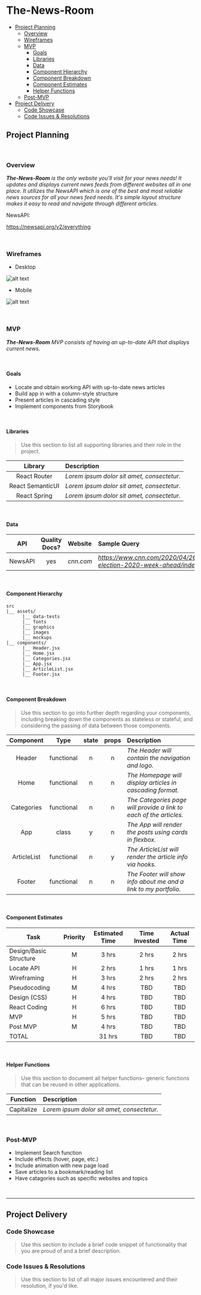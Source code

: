 # The-News-Room

- [Project Planning](#Project-Planning)
  - [Overview](#Overview)
  - [Wireframes](#Wireframes)
  - [MVP](#MVP)
    - [Goals](#Goals)
    - [Libraries](#Libraries)
    - [Data](#Data)
    - [Component Hierarchy](#Component-Hierarchy)
    - [Component Breakdown](#Component-Breakdown)
    - [Component Estimates](#Component-Estimates)
    - [Helper Functions](#Helper-Functions)
  - [Post-MVP](#Post-MVP)
- [Project Delivery](#Project-Delivery)
  - [Code Showcase](#Code-Showcase)
  - [Code Issues & Resolutions](#Code-Issues--Resolutions)

## Project Planning


<br>

### Overview

_**The-News-Room** is the only website you'll visit for your news needs! It updates and displays current news feeds from different websites all in one place. It utilizes the NewsAPI which is one of the best and most reliable news sources for all your news feed needs. It's simple layout structure makes it easy to read and navigate through different articles._


NewsAPI:

https://newsapi.org/v2/everything


<br>

### Wireframes

- Desktop

![alt text](https://i.imgur.com/hKU5gyb.png "The-News-Room Desktop Window")

- Mobile

![alt text](https://i.imgur.com/9mRo6i0.png "The-News-Room Mobile Window")


<br>

### MVP

_**The-News-Room** MVP consists of having an up-to-date API that displays current news._

<br>

#### Goals

- Locate and obtain working API with up-to-date news articles
- Build app in with a column-style structure
- Present articles in cascading style
- Implement components from Storybook

<br>

#### Libraries

> Use this section to list all supporting libraries and their role in the project.

|     Library      | Description                                |
| :--------------: | :----------------------------------------- |
|   React Router   | _Lorem ipsum dolor sit amet, consectetur._ |
| React SemanticUI | _Lorem ipsum dolor sit amet, consectetur._ |
|   React Spring   | _Lorem ipsum dolor sit amet, consectetur._ |

<br>

#### Data

|    API     | Quality Docs? | Website       | Sample Query                            |
| :--------: | :-----------: | :------------ | :-------------------------------------- |
| NewsAPI |      yes      | _cnn.com_ | _https://www.cnn.com/2020/04/26/politics/us-election-2020-week-ahead/index.html_ |

<br>

#### Component Hierarchy


```
src
|__ assets/
      |__ data-tests
      |__ fonts
      |__ graphics
      |__ images
      |__ mockups
|__ components/
      |__ Header.jsx
      |__ Home.jsx
      |__ Categories.jsx
      |__ App.jsx
      |__ ArticleList.jsx
      |__ Footer.jsx
```

<br>

#### Component Breakdown

> Use this section to go into further depth regarding your components, including breaking down the components as stateless or stateful, and considering the passing of data between those components.

|  Component   |    Type    | state | props | Description                                                      |
| :----------: | :--------: | :---: | :---: | :--------------------------------------------------------------- |
|    Header    | functional |   n   |   n   | _The Header will contain the navigation and logo._               |
|   Home    |    functional |  n    |   n   | _The Homepage will display articles in cascading format._
|  Categories  | functional |   n   |   n   | _The Categories page will provide a link to each of the articles._       |
|   App    |   class    |   y   |   n   | _The App will render the posts using cards in flexbox._      |
| ArticleList | functional |   n   |   y   | _The ArticleList will render the article info via hooks._                 |
|    Footer    | functional |   n   |   n   | _The Footer will show info about me and a link to my portfolio._ |

<br>

#### Component Estimates


| Task                | Priority | Estimated Time | Time Invested | Actual Time |
| ------------------- | :------: | :------------: | :-----------: | :---------: |
| Design/Basic Structure   |    M     |     3 hrs      |     2 hrs     |    2 hrs    |
| Locate API |    H     |     2 hrs      |     1 hrs     |     1 hrs     |
| Wireframing |   H     |    3 hrs   |   2 hrs   |   2 hrs   |
| Pseudocoding  |   M    |    4 hrs   |   TBD    |    TBD   |
| Design (CSS) |   H    |    4 hrs    |    TBD    |    TBD    |
| React Coding  |   H   |    6 hrs    |   TBD   |   TBD   |
| MVP   |   H   |   5 hrs   |   TBD    |    TBD   |
| Post MVP  |  M  |    4 hrs   |    TBD   |    TBD   |
| TOTAL               |          |     31 hrs      |     TBD     |     TBD     |

<br>

#### Helper Functions

> Use this section to document all helper functions– generic functions that can be reused in other applications.

|  Function  | Description                                |
| :--------: | :----------------------------------------- |
| Capitalize | _Lorem ipsum dolor sit amet, consectetur._ |

<br>

### Post-MVP


- Implement Search function
- Include effects (hover, page, etc.)
- Include animation with new page load
- Save articles to a bookmark/reading list
- Have catagories such as specific websites and topics

<br>

***

## Project Delivery

### Code Showcase

> Use this section to include a brief code snippet of functionality that you are proud of and a brief description.

### Code Issues & Resolutions

> Use this section to list of all major issues encountered and their resolution, if you'd like.